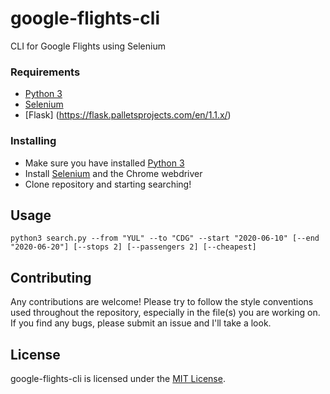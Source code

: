 # google-flights-cli
CLI for Google Flights using Selenium

### Requirements

* [Python 3](https://www.python.org/)
* [Selenium](https://www.selenium.dev/)
* [Flask] (https://flask.palletsprojects.com/en/1.1.x/)

### Installing

* Make sure you have installed [Python 3](https://www.python.org/)
* Install [Selenium](https://www.selenium.dev/) and the Chrome webdriver
* Clone repository and starting searching!

## Usage

`python3 search.py --from "YUL" --to "CDG" --start "2020-06-10" [--end "2020-06-20"] [--stops 2] [--passengers 2] [--cheapest]`

## Contributing

Any contributions are welcome! Please try to follow the style conventions used throughout the repository, especially in the file(s) you are working on. If you find any bugs, please submit an issue and I'll take a look.

## License

google-flights-cli is licensed under the [MIT License](LICENSE.md).
